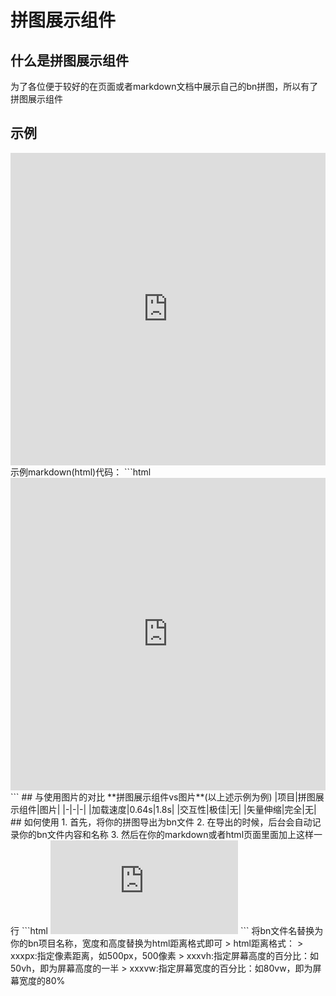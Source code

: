 # 拼图展示组件  
## 什么是拼图展示组件  
为了各位便于较好的在页面或者markdown文档中展示自己的bn拼图，所以有了拼图展示组件  
## 示例  
<iframe src="https://tools.blocklynukkit.com/showblock.html?code=newbn530" frameborder=0 width="100%" height="500px"></iframe>  
示例markdown(html)代码：  
```html  
<iframe src="https://tools.blocklynukkit.com/showblock.html?code=newbn530" frameborder=0 width="100%" height="500px">  
</iframe>  
```  
## 与使用图片的对比  
**拼图展示组件vs图片**(以上述示例为例)  
|项目|拼图展示组件|图片|  
|-|-|-|  
|加载速度|0.64s|1.8s|  
|交互性|极佳|无|  
|矢量伸缩|完全|无|  
## 如何使用  
1. 首先，将你的拼图导出为bn文件  
2. 在导出的时候，后台会自动记录你的bn文件内容和名称  
3. 然后在你的markdown或者html页面里面加上这样一行  
```html  
<iframe src="https://tools.blocklynukkit.com/showblock.html?code=bn文件名" frameborder=0 width="宽度" height="高度"></iframe>  
```  
将bn文件名替换为你的bn项目名称，宽度和高度替换为html距离格式即可  
> html距离格式：  
> xxxpx:指定像素距离，如500px，500像素  
> xxxvh:指定屏幕高度的百分比：如50vh，即为屏幕高度的一半  
> xxxvw:指定屏幕宽度的百分比：如80vw，即为屏幕宽度的80%